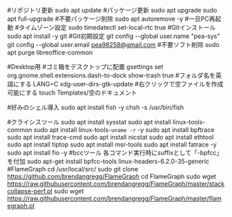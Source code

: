 #リポジトリ更新
sudo apt update
#パッケージ更新
sudo apt upgrade
sudo apt full-upgrade
#不要パッケージ削除
sudo apt autoremove -y
#一旦PC再起動
#タイムゾーン設定
sudo timedatectl set-local-rtc true
#Gitインストール
sudo apt install -y git
#Git初期設定
git config --global user.name "pea-sys"
git config --global user.email pea98258@gmail.com
#不要ソフト削除
sudo apt purge libreoffice-common

#Desktop用
#ゴミ箱をデスクトップに配置
gsettings set org.gnome.shell.extensions.dash-to-dock show-trash true
#フォルダ名を英語にする
LANG=C xdg-user-dirs-gtk-update
#右クリックで空ファイルを作成可能にする
touch Templates/空のドキュメント

#好みのシェル導入
sudo apt install fish -y
chsh -s /usr/bin/fish

#クライシスツール
sudo apt install sysstat
sudo apt install linux-tools-common
sudo apt install linux-tools-`uname -r` -y
sudo apt install bpftrace
sudo apt install trace-cmd
sudo apt install nicstat
sudo apt install ethtool
sudo apt install tiptop
sudo apt install msr-tools
sudo apt install fatrace -y
sudo apt install fio -y
#bccツール  各コマンド実行時にsuffixとして「-bpfcc」を付加 
sudo apt-get install bpfcc-tools linux-headers-6.2.0-35-generic
#FlameGraph
cd /usr/local/src/
sudo git clone https://github.com/brendangregg/FlameGraph
cd FlameGraph
sudo wget https://raw.githubusercontent.com/brendangregg/FlameGraph/master/stackcollapse-perf.pl
sudo wget https://raw.githubusercontent.com/brendangregg/FlameGraph/master/flamegraph.pl



